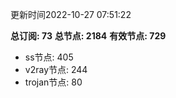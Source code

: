 更新时间2022-10-27 07:51:22

**总订阅: 73**
**总节点: 2184**
**有效节点: 729**
- ss节点: 405
- v2ray节点: 244
- trojan节点: 80
